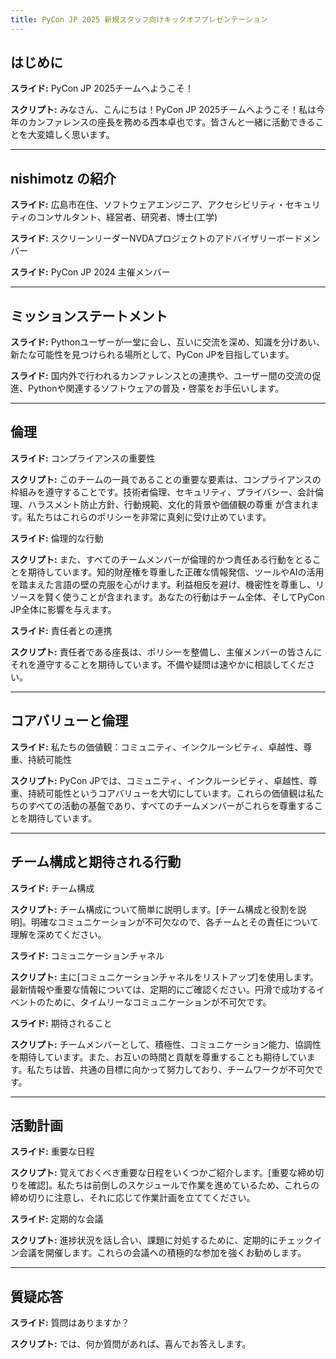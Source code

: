 ```yaml
---
title: PyCon JP 2025 新規スタッフ向けキックオフプレゼンテーション
---
```


## はじめに

**スライド:** PyCon JP 2025チームへようこそ！

**スクリプト:** みなさん、こんにちは！PyCon JP 2025チームへようこそ！私は今年のカンファレンスの座長を務める西本卓也です。皆さんと一緒に活動できることを大変嬉しく思います。

---

## nishimotz の紹介

**スライド:** 広島市在住、ソフトウェアエンジニア、アクセシビリティ・セキュリティのコンサルタント、経営者、研究者、博士(工学)

**スライド:** スクリーンリーダーNVDAプロジェクトのアドバイザリーボードメンバー

**スライド:** PyCon JP 2024 主催メンバー

---

## ミッションステートメント

**スライド:** Pythonユーザーが一堂に会し、互いに交流を深め、知識を分けあい、新たな可能性を見つけられる場所として、PyCon JPを目指しています。

**スライド:** 国内外で行われるカンファレンスとの連携や、ユーザー間の交流の促進、Pythonや関連するソフトウェアの普及・啓蒙をお手伝いします。

---

## 倫理

**スライド:** コンプライアンスの重要性

**スクリプト:** このチームの一員であることの重要な要素は、コンプライアンスの枠組みを遵守することです。技術者倫理、セキュリティ、プライバシー、会計倫理、ハラスメント防止方針、行動規範、文化的背景や価値観の尊重
が含まれます。私たちはこれらのポリシーを非常に真剣に受け止めています。

**スライド:** 倫理的な行動

**スクリプト:** また、すべてのチームメンバーが倫理的かつ責任ある行動をとることを期待しています。知的財産権を尊重した正確な情報発信、ツールやAIの活用を踏まえた言語の壁の克服を心がけます。利益相反を避け、機密性を尊重し、リソースを賢く使うことが含まれます。あなたの行動はチーム全体、そしてPyCon JP全体に影響を与えます。

**スライド:** 責任者との連携

**スクリプト:** 責任者である座長は、ポリシーを整備し、主催メンバーの皆さんにそれを遵守することを期待しています。不備や疑問は速やかに相談してください。

---

## コアバリューと倫理

**スライド:** 私たちの価値観：コミュニティ、インクルーシビティ、卓越性、尊重、持続可能性

**スクリプト:** PyCon JPでは、コミュニティ、インクルーシビティ、卓越性、尊重、持続可能性というコアバリューを大切にしています。これらの価値観は私たちのすべての活動の基盤であり、すべてのチームメンバーがこれらを尊重することを期待しています。

---

## チーム構成と期待される行動

**スライド:** チーム構成

**スクリプト:** チーム構成について簡単に説明します。[チーム構成と役割を説明]。明確なコミュニケーションが不可欠なので、各チームとその責任について理解を深めてください。

**スライド:** コミュニケーションチャネル

**スクリプト:** 主に[コミュニケーションチャネルをリストアップ]を使用します。最新情報や重要な情報については、定期的にご確認ください。円滑で成功するイベントのために、タイムリーなコミュニケーションが不可欠です。

**スライド:** 期待されること

**スクリプト:** チームメンバーとして、積極性、コミュニケーション能力、協調性を期待しています。また、お互いの時間と貢献を尊重することも期待しています。私たちは皆、共通の目標に向かって努力しており、チームワークが不可欠です。

---

## 活動計画

**スライド:** 重要な日程

**スクリプト:** 覚えておくべき重要な日程をいくつかご紹介します。[重要な締め切りを確認]。私たちは前倒しのスケジュールで作業を進めているため、これらの締め切りに注意し、それに応じて作業計画を立ててください。

**スライド:** 定期的な会議

**スクリプト:** 進捗状況を話し合い、課題に対処するために、定期的にチェックイン会議を開催します。これらの会議への積極的な参加を強くお勧めします。

---

## 質疑応答

**スライド:** 質問はありますか？

**スクリプト:** では、何か質問があれば、喜んでお答えします。
